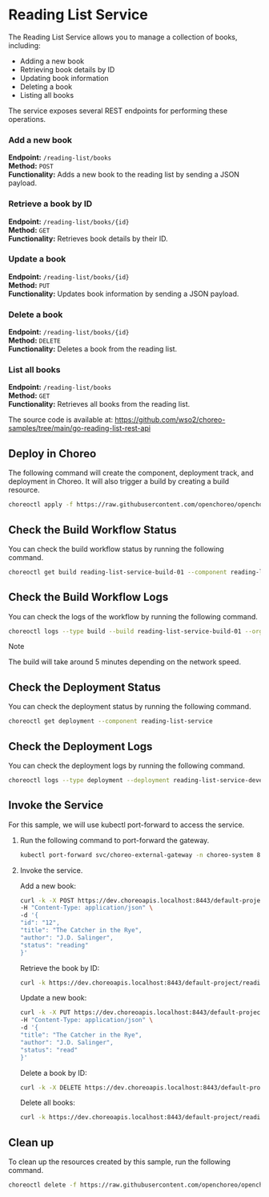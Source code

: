 # Reading List Service
The Reading List Service allows you to manage a collection of books, including:
- Adding a new book
- Retrieving book details by ID
- Updating book information
- Deleting a book
- Listing all books

The service exposes several REST endpoints for performing these operations.

### Add a new book
**Endpoint:** `/reading-list/books`  
**Method:** `POST`  
**Functionality:** Adds a new book to the reading list by sending a JSON payload.

### Retrieve a book by ID
**Endpoint:** `/reading-list/books/{id}`  
**Method:** `GET`  
**Functionality:** Retrieves book details by their ID.

### Update a book
**Endpoint:** `/reading-list/books/{id}`  
**Method:** `PUT`  
**Functionality:** Updates book information by sending a JSON payload.

### Delete a book
**Endpoint:** `/reading-list/books/{id}`  
**Method:** `DELETE`  
**Functionality:** Deletes a book from the reading list.

### List all books
**Endpoint:** `/reading-list/books`  
**Method:** `GET`  
**Functionality:** Retrieves all books from the reading list.

The source code is available at:
https://github.com/wso2/choreo-samples/tree/main/go-reading-list-rest-api

## Deploy in Choreo

The following command will create the component, deployment track, and deployment in Choreo. It will also trigger a build by creating a build resource.

```bash
choreoctl apply -f https://raw.githubusercontent.com/openchoreo/openchoreo/main/samples/deploying-applications/build-from-source/reading-list-service/reading-list-service.yaml
```

## Check the Build Workflow Status

You can check the build workflow status by running the following command.

```bash
choreoctl get build reading-list-service-build-01 --component reading-list-service
```

## Check the Build Workflow Logs

You can check the logs of the workflow by running the following command.

```bash
choreoctl logs --type build --build reading-list-service-build-01 --organization default-org --project default-project --component reading-list-service
```

> [!NOTE]
> The build will take around 5 minutes depending on the network speed.

## Check the Deployment Status

You can check the deployment status by running the following command.

```bash
choreoctl get deployment --component reading-list-service
```

## Check the Deployment Logs

You can check the deployment logs by running the following command.

```bash
choreoctl logs --type deployment --deployment reading-list-service-development-deployment-01 --organization default-org --project default-project --component reading-list-service
```

## Invoke the Service

For this sample, we will use kubectl port-forward to access the service.

1. Run the following command to port-forward the gateway.

    ```bash
    kubectl port-forward svc/choreo-external-gateway -n choreo-system 8443:443
    ```

2. Invoke the service.

   Add a new book:

   ```bash
   curl -k -X POST https://dev.choreoapis.localhost:8443/default-project/reading-list-service/api/v1/reading-list/books \
   -H "Content-Type: application/json" \
   -d '{
   "id": "12",
   "title": "The Catcher in the Rye",
   "author": "J.D. Salinger",
   "status": "reading"
   }'
   ```

   Retrieve the book by ID:

   ```bash
   curl -k https://dev.choreoapis.localhost:8443/default-project/reading-list-service/api/v1/reading-list/books/12
   ```

   Update a new book:

   ```bash
   curl -k -X PUT https://dev.choreoapis.localhost:8443/default-project/reading-list-service/api/v1/reading-list/books/12 \
   -H "Content-Type: application/json" \
   -d '{
   "title": "The Catcher in the Rye",
   "author": "J.D. Salinger",
   "status": "read"
   }'
   ```
   
   Delete a book by ID:

   ```bash
   curl -k -X DELETE https://dev.choreoapis.localhost:8443/default-project/reading-list-service/api/v1/reading-list/books/12
   ```

   Delete all books:

   ```bash
   curl -k https://dev.choreoapis.localhost:8443/default-project/reading-list-service/api/v1/reading-list/books
   ```

## Clean up

To clean up the resources created by this sample, run the following command.

```bash
choreoctl delete -f https://raw.githubusercontent.com/openchoreo/openchoreo/main/samples/deploying-applications/build-from-source/reading-list-service/reading-list-service.yaml
```
